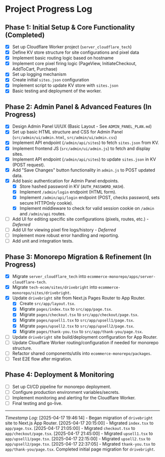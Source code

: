 # Project Progress Log

## Phase 1: Initial Setup & Core Functionality (Completed)
- [X] Set up Cloudflare Worker project (`server_cloudflare_tech`)
- [X] Define KV store structure for site configurations and pixel data
- [X] Implement basic routing logic based on hostname
- [X] Implement core pixel firing logic (PageView, InitiateCheckout, AddToCart, Purchase)
- [X] Set up logging mechanism
- [X] Create initial `sites.json` configuration
- [X] Implement script to update KV store with `sites.json`
- [X] Basic testing and deployment of the worker.

## Phase 2: Admin Panel & Advanced Features (In Progress)
- [X] Design Admin Panel UI/UX (Basic Layout - See `ADMIN_PANEL_PLAN.md`)
- [X] Set up basic HTML structure and CSS for Admin Panel (`src/admin/ui/admin.html`, `src/admin/ui/admin.css`)
- [X] Implement API endpoint (`/admin/api/sites`) to fetch `sites.json` from KV.
- [X] Implement frontend JS (`src/admin/ui/admin.js`) to fetch and display sites.
- [X] Implement API endpoint (`/admin/api/sites`) to update `sites.json` in KV (POST request).
- [X] Add "Save Changes" button functionality in `admin.js` to POST updated data.
- [X] Add basic authentication for Admin Panel endpoints.
    - [X] Store hashed password in KV (`AUTH_PASSWORD_HASH`).
    - [X] Implement `/admin/login` endpoint (HTML form).
    - [X] Implement `/admin/api/login` endpoint (POST, checks password, sets secure HTTPOnly cookie).
    - [X] Implement middleware to check for valid session cookie on `/admin` and `/admin/api` routes.
- [ ] Add UI for editing specific site configurations (pixels, routes, etc.) - *Deferred*
- [ ] Add UI for viewing pixel fire logs/history - *Deferred*
- [ ] Implement more robust error handling and reporting.
- [ ] Add unit and integration tests.

## Phase 3: Monorepo Migration & Refinement (In Progress)
- [X] Migrate `server_cloudflare_tech` into `ecommerce-monorepo/apps/server-cloudflare-tech`.
- [X] Migrate `tech-ecom/sites/drivebright` into `ecommerce-monorepo/sites/drivebright`.
- [X] Update `drivebright` site from Next.js Pages Router to App Router.
    - [X] Create `src/app/layout.tsx`.
    - [X] Migrate `pages/index.tsx` to `src/app/page.tsx`.
    - [X] Migrate `pages/checkout.tsx` to `src/app/checkout/page.tsx`.
    - [X] Migrate `pages/upsell1.tsx` to `src/app/upsell1/page.tsx`.
    - [X] Migrate `pages/upsell2.tsx` to `src/app/upsell2/page.tsx`.
    - [X] Migrate `pages/thank-you.tsx` to `src/app/thank-you/page.tsx`.
- [ ] Update `drivebright` site build/deployment configuration for App Router.
- [ ] Update Cloudflare Worker routing/configuration if needed for monorepo structure.
- [ ] Refactor shared components/utils into `ecommerce-monorepo/packages`.
- [ ] Test E2E flow after migration.

## Phase 4: Deployment & Monitoring
- [ ] Set up CI/CD pipeline for monorepo deployment.
- [ ] Configure production environment variables/secrets.
- [ ] Implement monitoring and alerting for the Cloudflare Worker.
- [ ] Final testing and go-live.

---
*Timestamp Log:*
[2025-04-17 19:46:14] - Began migration of `drivebright` site to Next.js App Router.
[2025-04-17 20:15:00] - Migrated `index.tsx` to `app/page.tsx`.
[2025-04-17 21:05:00] - Migrated `checkout.tsx` to `app/checkout/page.tsx`.
[2025-04-17 21:45:00] - Migrated `upsell1.tsx` to `app/upsell1/page.tsx`.
[2025-04-17 22:15:00] - Migrated `upsell2.tsx` to `app/upsell2/page.tsx`.
[2025-04-17 22:37:05] - Migrated `thank-you.tsx` to `app/thank-you/page.tsx`. Completed initial page migration for `drivebright`.